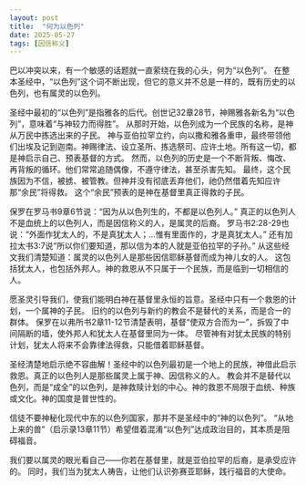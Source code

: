 ```yaml
---
layout: post
title:  "何为以色列"
date: 2025-05-27
tags: [因信称义]
---
```


巴以冲突以来，有一个敏感的话题就一直萦绕在我的心头，何为“以色列”。
在整本圣经中，“以色列”这个词不断出现，但它的意义并不总是一样的，既有历史的以色列，也有属灵的以色列。

圣经中最初的“以色列”是指雅各的后代。创世记32章28节，神赐雅各新名为“以色列”，意味着“与神较力而得胜”。
从那时开始，以色列成为一个民族的名称，是神从万民中拣选出来的子民。
神与亚伯拉罕立约，向以撒和雅各重申，最终带领他们出埃及记到迦南。神赐律法、设立圣所、拣选祭司、应许土地。所有这一切，都是神启示自己、预表基督的方式。
然而，以色列的历史是一个不断背叛、悔改、再背叛的循环。他们常常追随偶像，不遵守律法，甚至杀害先知。
最终，这个民族因为不信，被掳、被管教。但神并没有彻底丢弃他们，祂仍然借着先知应许那“余民”将得救。
这个“余民”预表的是神在基督里真正得救的子民。

保罗在罗马书9章6节说：“因为从以色列生的，不都是以色列人。”
真正的以色列人不是血统上的以色列人，而是因信称义的人，是属灵的后裔。
罗马书2:28-29也说：“外面作犹太人的，不是真犹太人；…惟有里面作的，才是真犹太人。”
还有加拉太书3:7说“所以你们要知道，那以信为本的人就是亚伯拉罕的子孙。”
从这些经文我们清楚知道：属灵的以色列人是那些因信耶稣基督而成为神儿女的人。
这包括犹太人，也包括外邦人。神的救恩从不只属于一个民族，而是临到一切相信的人。

愿圣灵引导我们，使我们能明白神在基督里永恒的旨意。圣经中只有一个救恩的计划，一个属神的子民。
旧约的以色列与新约的教会不是替代的关系，而是合一的群体。
保罗在以弗所书2章11-12节清楚表明，基督“使双方合而为一”，拆毁了中间隔断的墙，使外邦人和犹太人在基督里同为一体。
尽管神有对犹太民族的特别计划，犹太人将来不会靠律法得救，只能借着耶稣基督。

圣经清楚地启示绝不容曲解！圣经中的以色列最初是一个地上的民族，神借此启示救恩。真正的以色列人是那些属灵上属于神、因信称义的人。
教会并不是替代以色列，而是“成全”的以色列，是神救赎计划的中心。神的救恩不局限于血统、种族或文化。神的国度是普世性的。

信徒不要神秘化现代中东的以色列国家，那并不是圣经中的“神的以色列”。
“从地上来的兽”（启示录13章11节）希望借着混淆“以色列”达成政治目的，其本质是阻碍福音。

我们要以属灵的眼光看自己——你若在基督里，就是亚伯拉罕的后裔，是承受应许的。
同时，我们当为犹太人祷告，让他们认识弥赛亚耶稣，践行福音的大使命。
